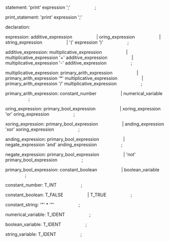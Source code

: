 statement: 'print' expression ';'
&ensp; &ensp; &ensp; &ensp; &ensp; &ensp; &ensp;;

print_statement: 'print' expression ';' 

declaration: 

expression: additive_expression
&ensp; &ensp; &ensp; &ensp; &ensp; &ensp; &ensp;| oring_expression
&ensp; &ensp; &ensp; &ensp; &ensp; &ensp; &ensp;| string_expression
&ensp; &ensp; &ensp; &ensp; &ensp; &ensp; &ensp;| '(' expression ')'
&ensp; &ensp; &ensp; &ensp; &ensp; &ensp; &ensp;;

additive_expression: multiplicative_expression
&ensp; &ensp; &ensp; &ensp; &ensp; &ensp; &ensp;| multiplicative_expression '+' additive_expression
&ensp; &ensp; &ensp; &ensp; &ensp; &ensp; &ensp;| multiplicative_expression '-' additive_expression
&ensp; &ensp; &ensp; &ensp; &ensp; &ensp; &ensp;;

multiplicative_expression: primary_arith_expression
&ensp; &ensp; &ensp; &ensp; &ensp; &ensp; &ensp;| primary_arith_expression '*' multiplicative_expression
&ensp; &ensp; &ensp; &ensp; &ensp; &ensp; &ensp;| primary_arith_expression '/' multiplicative_expression
&ensp; &ensp; &ensp; &ensp; &ensp; &ensp; &ensp;;

primary_arith_expression: constant_number
&ensp; &ensp; &ensp; &ensp; &ensp; &ensp; &ensp;| numerical_variable
&ensp; &ensp; &ensp; &ensp; &ensp; &ensp; &ensp;;

oring_expression: primary_bool_expression
&ensp; &ensp; &ensp; &ensp; &ensp; &ensp; &ensp;| xoring_expression 'or' oring_expression
&ensp; &ensp; &ensp; &ensp; &ensp; &ensp; &ensp;;

xoring_expression: primary_bool_expression
&ensp; &ensp; &ensp; &ensp; &ensp; &ensp; &ensp;| anding_expression 'xor' xoring_expression
&ensp; &ensp; &ensp; &ensp; &ensp; &ensp; &ensp;;

anding_expression: primary_bool_expression
&ensp; &ensp; &ensp; &ensp; &ensp; &ensp; &ensp;| negate_expression 'and' anding_expression
&ensp; &ensp; &ensp; &ensp; &ensp; &ensp; &ensp;;

negate_expression: primary_bool_expression
&ensp; &ensp; &ensp; &ensp; &ensp; &ensp; &ensp;| 'not' primary_bool_expression
&ensp; &ensp; &ensp; &ensp; &ensp; &ensp; &ensp;;

primary_bool_expression: constant_boolean
&ensp; &ensp; &ensp; &ensp; &ensp; &ensp; &ensp;| boolean_variable
&ensp; &ensp; &ensp; &ensp; &ensp; &ensp; &ensp;;

constant_number:  T_INT
&ensp; &ensp; &ensp; &ensp; &ensp; &ensp; &ensp;;

constant_boolean:  T_FALSE
&ensp; &ensp; &ensp; &ensp; &ensp; &ensp; &ensp;| T_TRUE
&ensp; &ensp; &ensp; &ensp; &ensp; &ensp; &ensp;;

constant_string: '"' * '"'
&ensp; &ensp; &ensp; &ensp; &ensp; &ensp; &ensp;;

numerical_variable:  T_IDENT
&ensp; &ensp; &ensp; &ensp; &ensp; &ensp; &ensp;;

boolean_variable:  T_IDENT
&ensp; &ensp; &ensp; &ensp; &ensp; &ensp; &ensp;;

string_variable:  T_IDENT
&ensp; &ensp; &ensp; &ensp; &ensp; &ensp; &ensp;;